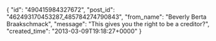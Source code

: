 {
   "id": "490415984327672",
   "post_id": "462493170453287_485784274790843",
   "from_name": "Beverly Berta Braakschmack",
   "message": "This gives you the right to be a creditor?",
   "created_time": "2013-03-09T19:18:27+0000"
 }

